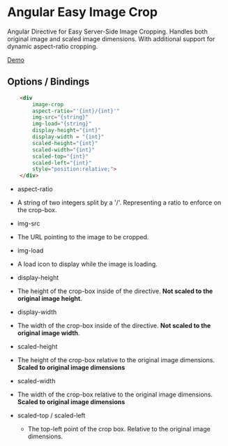 # Angular Easy Image Crop
Angular Directive for Easy Server-Side Image Cropping. Handles both original image and scaled image dimensions. With additional support for dynamic aspect-ratio cropping. 

[Demo](http://outwitter.com/git/ngEasyImageCrop/example.html)



## Options / Bindings
```html
	<div 
        image-crop 
		aspect-ratio="'{int}/{int}'" 
		img-src="{string}" 
		img-load="{string}"
		display-height="{int}" 
		display-width = "{int}"
		scaled-height="{int}" 
		scaled-width="{int}" 
		scaled-top="{int}" 
		scaled-left="{int}" 
		style="position:relative;">
	</div>
```

- aspect-ratio
 - A string of two integers split by a '/'. Representing a ratio to enforce on the crop-box.

- img-src
 - The URL pointing to the image to be cropped.

- img-load
 - A load icon to display while the image is loading. 

- display-height 
 - The height of the crop-box inside of the directive. **Not scaled to the original image height**.

- display-width
 - The width of the crop-box inside of the directive. **Not scaled to the original image width**. 

- scaled-height
 - The height of the crop-box relative to the original image dimensions. **Scaled to original image dimensions**

- scaled-width
 - The width of the crop-box relative to the original image dimensions. **Scaled to original image dimensions**

- scaled-top / scaled-left 
  - The top-left point of the crop box. Relative to the original image dimensions. 
